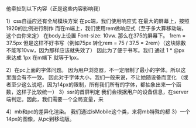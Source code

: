 他牵扯到以下内容（正是这些内容影响我）

1）css自适应还有全局模块方案
在pc端，我们使用响应式
在最大的屏幕上，按照1920的比例进行制作
而在m端上，我们使用rem做响应式（至于多大算移动端，这个由你来定）
在body上设置
Font-size: 10vw.
那么在375的屏幕下。
1rem = 37.5px
但是这样不好书写（例如75px 转化rem = 75 / 37.5 = 2rem）（这块除数不能写10vw，因为那样应该就失效了）
因此为了便于书写。我们 通过 1 * @px 来达成 1px 在m端下 就等于1px。

2）在pc上面的字体问题。
因为用户浏览器，不一定限制了最小的字体。所以这里面会有不一致。
因此对于字体大小，我们一般来说，不让她随设备而变化
（或者至少这么说吧，因为14px的限制，所有我们所有的字体，都抽象出来一个函数，这样子比较统一）
3）ssr的首屏判定
我们会根据用户的设备信息，在server端判定。因此，我们需要一个全局变量，来

4）mb和pc的差异化渲染。
我们通过isMobile这个类，来将mb特殊的都
3）一个14px的图像，从pc到移动版。
